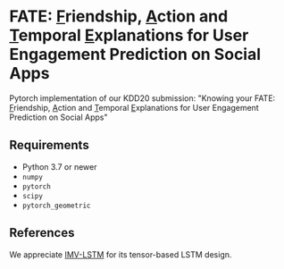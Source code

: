 # FATE: <ins>F</ins>riendship, <ins>A</ins>ction and <ins>T</ins>emporal <ins>E</ins>xplanations for User Engagement Prediction on Social Apps

Pytorch implementation of our KDD20 submission: "Knowing your FATE: <ins>F</ins>riendship, <ins>A</ins>ction and <ins>T</ins>emporal <ins>E</ins>xplanations for User Engagement Prediction on Social Apps"

## Requirements
* Python 3.7 or newer
* `numpy`
* `pytorch`
* `scipy`
* `pytorch_geometric`

## References
We appreciate [IMV-LSTM](https://github.com/KurochkinAlexey/IMV_LSTM) for its tensor-based LSTM design.
